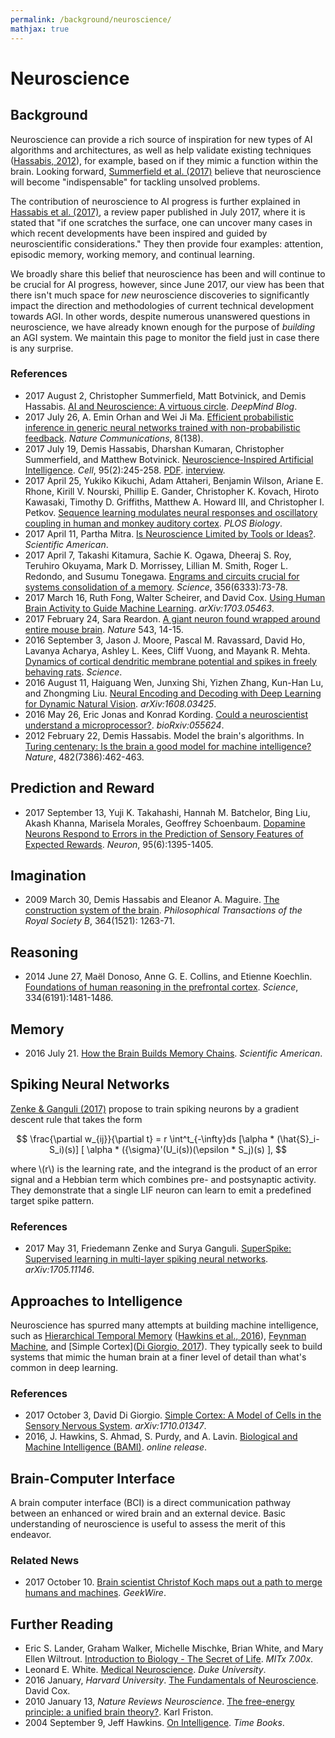 ```yaml
---
permalink: /background/neuroscience/
mathjax: true
---
```

# Neuroscience

## Background

Neuroscience can provide a rich source of inspiration for new types of AI algorithms and architectures, as well as help validate existing techniques ([Hassabis, 2012](http://www.nature.com/nature/journal/v482/n7386/full/482462a.html)), for example, based on if they mimic a function within the brain. Looking forward, [Summerfield et al. (2017)](https://deepmind.com/blog/ai-and-neuroscience-virtuous-circle/) believe that neuroscience will become "indispensable" for tackling unsolved problems.

The contribution of neuroscience to AI progress is further explained in [Hassabis et al. (2017)](http://www.cell.com/neuron/fulltext/S0896-6273(17)30509-3), a review paper published in July 2017, where it is stated that "if one scratches the surface, one can uncover many cases in which recent developments have been inspired and guided by neuroscientific considerations." They then provide four examples: attention, episodic memory, working memory, and continual learning.

We broadly share this belief that neuroscience has been and will continue to be crucial for AI progress, however, since June 2017, our view has been that there isn't much space for *new* neuroscience discoveries to significantly impact the direction and methodologies of current technical development towards AGI. In other words, despite numerous unanswered questions in neuroscience, we have already known enough for the purpose of *building* an AGI system. We maintain this page to monitor the field just in case there is any surprise.

### References

* 2017 August 2, Christopher Summerfield, Matt Botvinick, and Demis Hassabis. [AI and Neuroscience: A virtuous circle](https://deepmind.com/blog/ai-and-neuroscience-virtuous-circle/). *DeepMind Blog*.
* 2017 July 26, A. Emin Orhan and Wei Ji Ma. [Efficient probabilistic inference in generic neural networks trained with non-probabilistic feedback](https://www.nature.com/articles/s41467-017-00181-8). *Nature Communications*, 8(138).
* 2017 July 19, Demis Hassabis, Dharshan Kumaran, Christopher Summerfield, and Matthew Botvinick. [Neuroscience-Inspired Artificial Intelligence](http://www.cell.com/neuron/fulltext/S0896-6273(17)30509-3). *Cell*, 95(2):245-258. [PDF](https://deepmind.com/documents/113/Neuron.pdf). [interview](https://www.theverge.com/2017/7/19/15998610/ai-neuroscience-machine-learning-deepmind-demis-hassabis-interview).
* 2017 April 25, Yukiko Kikuchi, Adam Attaheri, Benjamin Wilson, Ariane E. Rhone, Kirill V. Nourski, Phillip E. Gander, Christopher K. Kovach, Hiroto Kawasaki, Timothy D. Griffiths, Matthew A. Howard III, and Christopher I. Petkov. [Sequence learning modulates neural responses and oscillatory coupling in human and monkey auditory cortex](http://journals.plos.org/plosbiology/article?id=10.1371/journal.pbio.2000219). *PLOS Biology*.
* 2017 April 11, Partha Mitra. [Is Neuroscience Limited by Tools or Ideas?](https://www.scientificamerican.com/article/is-neuroscience-limited-by-tools-or-ideas/). *Scientific American*.
* 2017 April 7, Takashi Kitamura, Sachie K. Ogawa, Dheeraj S. Roy, Teruhiro Okuyama, Mark D. Morrissey, Lillian M. Smith, Roger L. Redondo, and Susumu Tonegawa. [Engrams and circuits crucial for systems consolidation of a memory](http://science.sciencemag.org/content/356/6333/73). *Science*, 356(6333):73-78.
* 2017 March 16, Ruth Fong, Walter Scheirer, and David Cox. [Using Human Brain Activity to Guide Machine Learning](https://arxiv.org/abs/1703.05463). *arXiv:1703.05463*.
* 2017 February 24, Sara Reardon. [A giant neuron found wrapped around entire mouse brain](http://www.nature.com/news/a-giant-neuron-found-wrapped-around-entire-mouse-brain-1.21539). *Nature* 543, 14-15.
* 2016 September 3, Jason J. Moore, Pascal M. Ravassard, David Ho, Lavanya Acharya, Ashley L. Kees, Cliff Vuong, and Mayank R. Mehta. [Dynamics of cortical dendritic membrane potential and spikes in freely behaving rats](http://science.sciencemag.org/content/early/2017/03/08/science.aaj1497). *Science*.
* 2016 August 11, Haiguang Wen, Junxing Shi, Yizhen Zhang, Kun-Han Lu, and Zhongming Liu. [Neural Encoding and Decoding with Deep Learning for Dynamic Natural Vision](https://arxiv.org/abs/1608.03425). *arXiv:1608.03425*.
* 2016 May 26, Eric Jonas and Konrad Kording. [Could a neuroscientist understand a microprocessor?](http://biorxiv.org/content/early/2016/05/26/055624). *bioRxiv:055624*.
* 2012 February 22, Demis Hassabis. Model the brain's algorithms. In [Turing centenary: Is the brain a good model for machine intelligence?](http://www.nature.com/nature/journal/v482/n7386/full/482462a.html) *Nature*, 482(7386):462-463.

## Prediction and Reward

* 2017 September 13, Yuji K. Takahashi, Hannah M. Batchelor, Bing Liu, Akash Khanna, Marisela Morales, Geoffrey Schoenbaum. [Dopamine Neurons Respond to Errors in the Prediction of Sensory Features of Expected Rewards](http://www.cell.com/neuron/fulltext/S0896-6273(17)30740-7). *Neuron*, 95(6):1395-1405.

## Imagination

* 2009 March 30, Demis Hassabis and Eleanor A. Maguire. [The construction system of the brain](http://rstb.royalsocietypublishing.org/content/364/1521/1263.long). *Philosophical Transactions of the Royal Society B*, 364(1521): 1263-71.

## Reasoning

* 2014 June 27, Maël Donoso, Anne G. E. Collins, and Etienne Koechlin. [Foundations of human reasoning in the prefrontal cortex](http://science.sciencemag.org/content/344/6191/1481.long). *Science*, 334(6191):1481-1486.

## Memory

* 2016 July 21. [How the Brain Builds Memory Chains](https://www.scientificamerican.com/article/how-the-brain-builds-memory-chains/). *Scientific American*.

## Spiking Neural Networks

[Zenke & Ganguli (2017)](https://arxiv.org/abs/1705.11146) propose to train spiking neurons by a gradient descent rule that takes the form

$$
\frac{\partial w_{ij}}{\partial t} = r \int^t_{-\infty}ds [\alpha * (\hat{S}_i-S_i)(s)] [ \alpha * ({\sigma}'(U_i(s))(\epsilon * S_j)(s) ],
$$

where \\(r\\) is the learning rate, and the integrand is the product of an error signal and a Hebbian term which combines pre- and postsynaptic activity. They demonstrate that a single LIF neuron can learn to emit a predefined target spike pattern.

### References

* 2017 May 31, Friedemann Zenke and Surya Ganguli. [SuperSpike: Supervised learning in multi-layer spiking neural networks](https://arxiv.org/abs/1705.11146). *arXiv:1705.11146*.

## Approaches to Intelligence

Neuroscience has spurred many attempts at building machine intelligence, such as [Hierarchical Temporal Memory](http://numenta.org/) ([Hawkins et al., 2016](http://numenta.com/biological-and-machine-intelligence/)), [Feynman Machine](https://hackernoon.com/feynman-machine-a-new-approach-for-cortical-and-machine-intelligence-5855c0e61a70), and [Simple Cortex]([Di Giorgio, 2017](https://arxiv.org/abs/1710.01347)). They typically seek to build systems that mimic the human brain at a finer level of detail than what's common in deep learning.

### References

* 2017 October 3, David Di Giorgio. [Simple Cortex: A Model of Cells in the Sensory Nervous System](https://arxiv.org/abs/1710.01347). *arXiv:1710.01347*.
* 2016, J. Hawkins, S. Ahmad, S. Purdy, and A. Lavin. [Biological and Machine Intelligence (BAMI)](http://numenta.com/biological-and-machine-intelligence/). *online release*.

## Brain-Computer Interface

A brain computer interface (BCI) is a direct communication pathway between an enhanced or wired brain and an external device. Basic understanding of neuroscience is useful to assess the merit of this endeavor.

### Related News

* 2017 October 10. [Brain scientist Christof Koch maps out a path to merge humans and machines](https://www.geekwire.com/2017/brain-scientist-christof-koch-merge-machine/). *GeekWire*.

## Further Reading

* Eric S. Lander, Graham Walker, Michelle Mischke, Brian White, and Mary Ellen Wiltrout. [Introduction to Biology - The Secret of Life](https://www.edx.org/course/introduction-biology-secret-life-mitx-7-00x-6). *MITx 7.00x*.
* Leonard E. White. [Medical Neuroscience](https://www.coursera.org/learn/medical-neuroscience). *Duke University*.
* 2016 January, *Harvard University*. [The Fundamentals of Neuroscience](https://www.mcb80x.org/). David Cox.
* 2010 January 13, *Nature Reviews Neuroscience*. [The free-energy principle: a unified brain theory?](http://www.fil.ion.ucl.ac.uk/~karl/The%20free-energy%20principle%20A%20unified%20brain%20theory.pdf). Karl Friston.
* 2004 September 9, Jeff Hawkins. [On Intelligence](https://www.amazon.com/Intelligence-Jeff-Hawkins/dp/0805074562). *Time Books*.

